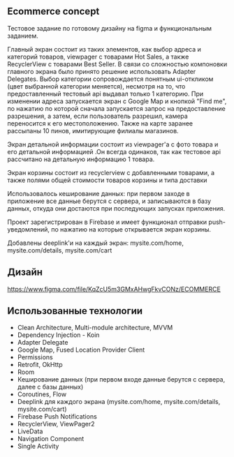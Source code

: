 ## Ecommerce concept

Тестовое задание по готовому дизайну на figma и функциональным заданием. 

Главный экран состоит из таких элементов, как выбор адреса и категорий товаров, viewpager с товарами Hot Sales, а также RecyclerView с товарами Best Seller. В связи со сложностью компоновки главного экрана было принято решение использовать Adapter Delegates. Выбор категории сопровождается понятным ui-откликом (цвет выбранной категории меняется), несмотря на то, что предоставленный тестовый api выдавал только 1 категорию. При изменении адреса запускается экран с Google Map и кнопкой "Find me", по нажатию по которой сначала запускается запрос на предоставление разрешения, а затем, если пользователь разрешил, камера переносится к его местоположению. Также на карте заранее рассыпаны 10 пинов, имитирующие филиалы магазинов.

Экран детальной информации состоит из viewpager'а с фото товара и его детальной информацией .Он всегда одинаков, так как тестовое api рассчитано на детальную информацию 1 товара.

Экран корзины состоит из recyclerview с добавленными товарами, а также полями общей стоимости товаров корзины и типа доставки

Использовалось кеширование данных: при первом заходе в приложение все данные берутся с сервера, и записываются в базу данных, откуда они достаются при последующих запусках приложения.

Проект зарегистрирован в Firebase и имеет функционал отправки push-уведомлений, по нажатию на которые открывается экран корзины.

Добавлены deeplink'и на каждый экран: mysite.com/home, mysite.com/details, mysite.com/cart

## Дизайн 

https://www.figma.com/file/KqZcU5m3GMxAHwgFkvCONz/ECOMMERCE

## Использованные технологии

- Clean Architecture, Multi-module architecture, MVVM
- Dependency Injection - Koin
- Adapter Delegate
- Google Map, Fused Location Provider Client
- Permissions
- Retrofit, OkHttp
- Room
- Кеширование данных (при первом входе данные берутся с сервера, далее с базы данных)
- Coroutines, Flow
- Deeplink для каждого экрана (mysite.com/home, mysite.com/details, mysite.com/cart)
- Firebase Push Notifications
- RecyclerView, ViewPager2
- LiveData
- Navigation Component
- Single Activity
